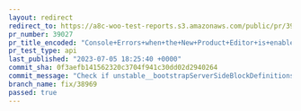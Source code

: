 ```yaml
---
layout: redirect
redirect_to: https://a8c-woo-test-reports.s3.amazonaws.com/public/pr/39027/api/index.html
pr_number: 39027
pr_title_encoded: "Console+Errors+when+the+New+Product+Editor+is+enabled"
pr_test_type: api
last_published: "2023-07-05 18:25:40 +0000"
commit_sha: 0f3aefb141562320c3704f941c30dd02d2940264
commit_message: "Check if unstable__bootstrapServerSideBlockDefinitions function exist…"
branch_name: fix/38969
passed: true
---
```

